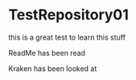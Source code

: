 # TestRepository01
this is a great test to learn this stuff

ReadMe has been read

Kraken has been looked at
